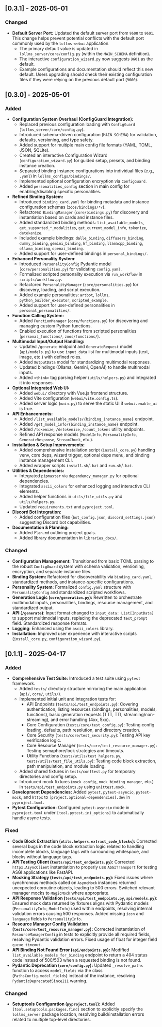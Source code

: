 ## [0.3.1] - 2025-05-01

### Changed

*   **Default Server Port:** Updated the default server port from `9600` to `9601`. This change helps prevent potential conflicts with the default port commonly used by the `lollms-webui` application.
    *   The primary default value is updated in `lollms_server/core/config.py` (within the `MAIN_SCHEMA` definition).
    *   The interactive `configuration_wizard.py` now suggests `9601` as the default.
    *   Example configurations and documentation should reflect this new default. Users upgrading should check their existing configuration files if they were relying on the previous default port (`9600`).

## [0.3.0] - 2025-05-01

### Added

*   **Configuration System Overhaul (ConfigGuard Integration):**
    *   Replaced previous configuration loading with `ConfigGuard` (`lollms_server/core/config.py`).
    *   Introduced schema-driven configuration (`MAIN_SCHEMA`) for validation, defaults, versioning, and type safety.
    *   Added support for multiple main config file formats (YAML, TOML, JSON, SQLite).
    *   Created an interactive Configuration Wizard (`configuration_wizard.py`) for guided setup, presets, and binding instance creation.
    *   Separated binding instance configurations into individual files (e.g., `.yaml`) in `lollms_configs/bindings/`.
    *   Implemented optional configuration encryption via `ConfigGuard`.
    *   Added `personalities_config` section in main config for enabling/disabling specific personalities.
*   **Refined Binding System:**
    *   Introduced `binding_card.yaml` for binding metadata and instance configuration schemas (`zoos/bindings/*/`).
    *   Refactored `BindingManager` (`core/bindings.py`) for discovery and instantiation based on cards and instance files.
    *   Added standardized binding methods: `list_available_models`, `get_supported_*_modalities`, `get_current_model_info`, `tokenize`, `detokenize`.
    *   Included example bindings: `dalle_binding`, `diffusers_binding`, `dummy_binding`, `gemini_binding`, `hf_binding`, `llamacpp_binding`, `ollama_binding`, `openai_binding`.
    *   Added support for user-defined bindings in `personal_bindings/`.
*   **Enhanced Personality System:**
    *   Introduced `PersonalityConfig` Pydantic model (`core/personalities.py`) for validating `config.yaml`.
    *   Formalized scripted personality execution via `run_workflow` in `scripts/workflow.py`.
    *   Refactored `PersonalityManager` (`core/personalities.py`) for discovery, loading, and script execution.
    *   Added example personalities: `artbot`, `lollms`, `python_builder_executor`, `scripted_example`.
    *   Added support for user-defined personalities in `personal_personalities/`.
*   **Function Calling System:**
    *   Added `FunctionManager` (`core/functions.py`) for discovering and managing custom Python functions.
    *   Enabled execution of functions from scripted personalities (`personal_functions/`, `zoos/functions/`).
*   **Multimodal Input/Output Handling:**
    *   Updated `/generate` endpoint and `GenerateRequest` model (`api/models.py`) to use `input_data` list for multimodal inputs (text, image, etc.) with defined roles.
    *   Added `OutputData` model for standardizing multimodal responses.
    *   Updated bindings (Ollama, Gemini, OpenAI) to handle multimodal inputs.
    *   Added `<think>` tag parsing helper (`utils/helpers.py`) and integrated it into responses.
*   **Optional Integrated Web UI:**
    *   Added `webui/` directory with Vue.js frontend structure.
    *   Added Vite configuration (`webui/vite.config.ts`).
    *   Added server logic (`main.py`) to serve the static UI if `webui.enable_ui` is true.
*   **API Enhancements:**
    *   Added `/list_available_models/{binding_instance_name}` endpoint.
    *   Added `/get_model_info/{binding_instance_name}` endpoint.
    *   Added `/tokenize`, `/detokenize`, `/count_tokens` utility endpoints.
    *   Refined API response models (`ModelInfo`, `PersonalityInfo`, `GenerateResponse`, `StreamChunk`, etc.).
*   **Installation & Setup Improvements:**
    *   Added comprehensive installation script (`install_core.py`) handling venv, core deps, wizard trigger, optional deps menu, and binding instance management CLI.
    *   Added wrapper scripts `install.sh`/`.bat` and `run.sh`/`.bat`.
*   **Utilities & Dependencies:**
    *   Integrated `pipmaster` via `dependency_manager.py` for optional dependencies.
    *   Integrated `ascii_colors` for enhanced logging and interactive CLI elements.
    *   Added helper functions in `utils/file_utils.py` and `utils/helpers.py`.
    *   Updated `requirements.txt` and `pyproject.toml`.
*   **Discord Bot Integration:**
    *   Added configuration files (`bot_config.json`, `discord_settings.json`) suggesting Discord bot capabilities.
*   **Documentation & Planning:**
    *   Added `Plan.md` outlining project goals.
    *   Added library documentation in `libraries_docs/`.

### Changed

*   **Configuration Management:** Transitioned from basic TOML parsing to the robust `ConfigGuard` system with schema validation, versioning, encryption, and separate instance files.
*   **Binding System:** Refactored for discoverability via `binding_card.yaml`, standardized methods, and instance-specific configurations.
*   **Personality System:** Formalized `config.yaml` structure with `PersonalityConfig` and standardized scripted workflows.
*   **Generation Logic (`core/generation.py`):** Rewritten to orchestrate multimodal inputs, personalities, bindings, resource management, and standardized output.
*   **API (`/generate`):** Input format changed to `input_data: List[InputData]` to support multimodal inputs, replacing the deprecated `text_prompt` field. Standardized response formats.
*   **Logging:** Enhanced using the `ascii_colors` library.
*   **Installation:** Improved user experience with interactive scripts (`install_core.py`, `configuration_wizard.py`).



## [0.1.1] - 2025-04-17

### Added

*   **Comprehensive Test Suite:** Introduced a test suite using `pytest` framework.
    *   Added `tests/` directory structure mirroring the main application (`api/`, `core/`, `utils/`).
    *   Implemented initial unit and integration tests for:
        *   API Endpoints (`tests/api/test_endpoints.py`): Covering authentication, listing resources (bindings, personalities, models, functions), basic generation requests (TTT, TTI, streaming/non-streaming), and error handling (4xx, 5xx).
        *   Core Configuration (`tests/core/test_config.py`): Testing config loading, defaults, path resolution, and directory creation.
        *   Core Security (`tests/core/test_security.py`): Testing API key verification logic.
        *   Core Resource Manager (`tests/core/test_resource_manager.py`): Testing semaphore/lock strategies and timeouts.
        *   Utility Functions (`tests/utils/test_helpers.py`, `tests/utils/test_file_utils.py`): Testing code block extraction, path manipulation, and module loading.
    *   Added shared fixtures in `tests/conftest.py` for temporary directories and config setup.
    *   Introduced mock fixtures (`mock_config`, `mock_binding_manager`, etc.) in `tests/api/test_endpoints.py` using `unittest.mock`.
*   **Development Dependencies:** Added `pytest`, `pytest-asyncio`, `pytest-mock`, and `httpx` to `[project.optional-dependencies].dev` in `pyproject.toml`.
*   **Pytest Configuration:** Configured `pytest-asyncio` mode in `pyproject.toml` under `[tool.pytest.ini_options]` to automatically handle async tests.

### Fixed

*   **Code Block Extraction (`utils.helpers.extract_code_blocks`):** Corrected several bugs in the code block extraction logic related to handling incomplete blocks, language tags with surrounding whitespace, and blocks without language tags.
*   **API Testing Client (`tests/api/test_endpoints.py`):** Corrected `httpx.AsyncClient` instantiation to properly use `ASGITransport` for testing ASGI applications like FastAPI.
*   **Mocking Strategy (`tests/api/test_endpoints.py`):** Fixed issues where synchronous methods called on `AsyncMock` instances returned unexpected coroutine objects, leading to 500 errors. Switched relevant manager mocks to `MagicMock` where appropriate.
*   **API Response Validation (`tests/api/test_endpoints.py`, `api/models.py`):** Ensured mock data returned by fixtures aligns with Pydantic models (`PersonalityInfo`, `ModelInfo`) used within endpoints, resolving internal validation errors causing 500 responses. Added missing `icon` and `language` fields to `PersonalityInfo`.
*   **Resource Manager Config Validation (`tests/core/test_resource_manager.py`):** Corrected instantiation of `ResourceManagerConfig` in tests to explicitly provide all required fields, resolving Pydantic validation errors. Fixed usage of float for integer field `queue_timeout`.
*   **API Binding Not Found Error (`api/endpoints.py`):** Modified `list_available_models_for_binding` endpoint to return a 404 status code instead of 500/503 when a requested binding is not found.
*   **Pydantic Deprecation (`core/config.py`):** Updated `_resolve_paths` function to access `model_fields` via the class (`PathsConfig.model_fields`) instead of the instance, resolving `PydanticDeprecatedSince211` warning.

### Changed

*   **Setuptools Configuration (`pyproject.toml`):** Added `[tool.setuptools.packages.find]` section to explicitly specify the `lollms_server` package location, resolving build/installation errors related to multiple top-level directories.